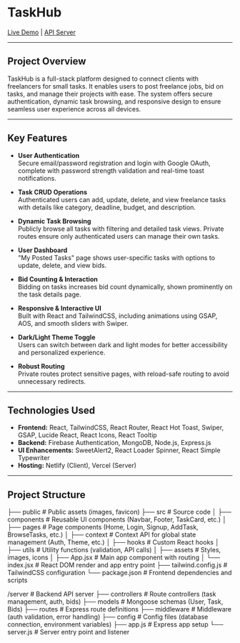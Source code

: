 # TaskHub

[Live Demo](https://freelance-task-matketplace.netlify.app/) | [API Server](https://freelance-task-marketplace-server-peach.vercel.app/)

---

## Project Overview

TaskHub is a full-stack platform designed to connect clients with freelancers for small tasks. It enables users to post freelance jobs, bid on tasks, and manage their projects with ease. The system offers secure authentication, dynamic task browsing, and responsive design to ensure seamless user experience across all devices.

---

## Key Features

- **User Authentication**  
  Secure email/password registration and login with Google OAuth, complete with password strength validation and real-time toast notifications.

- **Task CRUD Operations**  
  Authenticated users can add, update, delete, and view freelance tasks with details like category, deadline, budget, and description.

- **Dynamic Task Browsing**  
  Publicly browse all tasks with filtering and detailed task views. Private routes ensure only authenticated users can manage their own tasks.

- **User Dashboard**  
  "My Posted Tasks" page shows user-specific tasks with options to update, delete, and view bids.

- **Bid Counting & Interaction**  
  Bidding on tasks increases bid count dynamically, shown prominently on the task details page.

- **Responsive & Interactive UI**  
  Built with React and TailwindCSS, including animations using GSAP, AOS, and smooth sliders with Swiper.

- **Dark/Light Theme Toggle**  
  Users can switch between dark and light modes for better accessibility and personalized experience.

- **Robust Routing**  
  Private routes protect sensitive pages, with reload-safe routing to avoid unnecessary redirects.

---

## Technologies Used

- **Frontend:** React, TailwindCSS, React Router, React Hot Toast, Swiper, GSAP, Lucide React, React Icons, React Tooltip  
- **Backend:** Firebase Authentication, MongoDB, Node.js, Express.js  
- **UI Enhancements:** SweetAlert2, React Loader Spinner, React Simple Typewriter  
- **Hosting:** Netlify (Client), Vercel (Server)

---

## Project Structure

├── public # Public assets (images, favicon)
├── src # Source code
│ ├── components # Reusable UI components (Navbar, Footer, TaskCard, etc.)
│ ├── pages # Page components (Home, Login, Signup, AddTask, BrowseTasks, etc.)
│ ├── context # Context API for global state management (Auth, Theme, etc.)
│ ├── hooks # Custom React hooks
│ ├── utils # Utility functions (validation, API calls)
│ ├── assets # Styles, images, icons
│ ├── App.jsx # Main app component with routing
│ └── index.jsx # React DOM render and app entry point
├── tailwind.config.js # TailwindCSS configuration
└── package.json # Frontend dependencies and scripts

/server # Backend API server
├── controllers # Route controllers (task management, auth, bids)
├── models # Mongoose schemas (User, Task, Bids)
├── routes # Express route definitions
├── middleware # Middleware (auth validation, error handling)
├── config # Config files (database connection, environment variables)
├── app.js # Express app setup
└── server.js # Server entry point and listener
